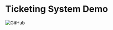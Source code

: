 # Ticketing System Demo
![GitHub](https://img.shields.io/github/license/RandomProrammer/ticketing-system-demo)